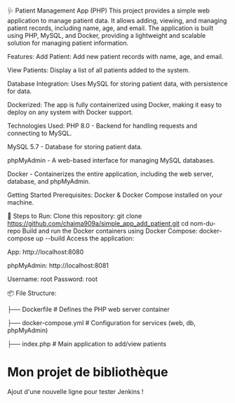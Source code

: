 🩺 Patient Management App (PHP)
This project provides a simple web application to manage patient data. It allows adding, viewing, and managing patient records, including name, age, and email. The application is built using PHP, MySQL, and Docker, providing a lightweight and scalable solution for managing patient information.

Features:
Add Patient: Add new patient records with name, age, and email.

View Patients: Display a list of all patients added to the system.

Database Integration: Uses MySQL for storing patient data, with persistence for data.

Dockerized: The app is fully containerized using Docker, making it easy to deploy on any system with Docker support.

Technologies Used:
PHP 8.0 - Backend for handling requests and connecting to MySQL.

MySQL 5.7 - Database for storing patient data.

phpMyAdmin - A web-based interface for managing MySQL databases.

Docker - Containerizes the entire application, including the web server, database, and phpMyAdmin.

Getting Started
Prerequisites:
Docker & Docker Compose installed on your machine.

🚀 Steps to Run:
Clone this repository:
git clone https://github.com/chaima909a/simple_app_add_patient.git
cd nom-du-repo
Build and run the Docker containers using Docker Compose:
docker-compose up --build
Access the application:

App: http://localhost:8080

phpMyAdmin: http://localhost:8081

Username: root
Password: root

📦 File Structure:

├── Dockerfile              # Defines the PHP web server container

├── docker-compose.yml      # Configuration for services (web, db, phpMyAdmin)

├── index.php               # Main application to add/view patients

# Mon projet de bibliothèque

Ajout d'une nouvelle ligne pour tester Jenkins !



